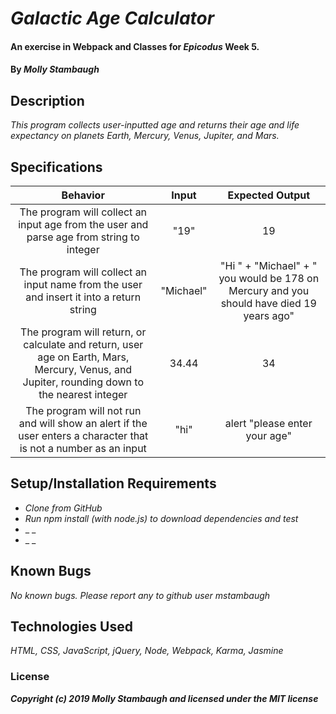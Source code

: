 
# _Galactic Age Calculator_

#### An exercise in Webpack and Classes for _**Epicodus**_ Week 5.

#### By _**Molly Stambaugh**_

## Description

_This program collects user-inputted age and returns their age and life expectancy on planets Earth, Mercury, Venus, Jupiter, and Mars._

## Specifications

| Behavior | Input | Expected Output |
|:-:|:-:|:-:|
|The program  will collect an input age from the user and parse age from string to  integer| "19" | 19 |
|The program will collect an input name from the user and insert it into a return string  | "Michael" | "Hi " + "Michael" + " you would be 178 on Mercury and you should have died 19 years ago"|
|The program will return, or calculate and return, user age on Earth, Mars, Mercury, Venus, and Jupiter, rounding down to the nearest integer | 34.44| 34 |
|The program will not run and will show an alert if the user enters a character that is not a number as an input| "hi" | alert "please enter your age" |



## Setup/Installation Requirements

* _Clone from GitHub_
* _Run npm install (with node.js) to download dependencies and test_
* _ _
* _ _


## Known Bugs

_No known bugs. Please report any to github user mstambaugh_



## Technologies Used

_HTML, CSS, JavaScript, jQuery, Node, Webpack, Karma, Jasmine_

### License


**_Copyright (c) 2019 Molly Stambaugh and licensed under the MIT license_**
